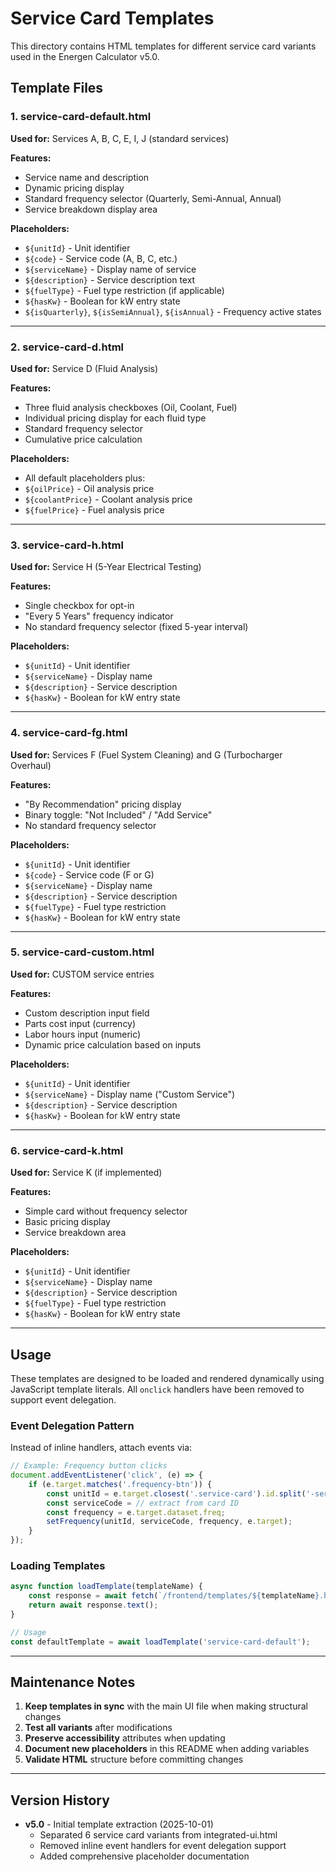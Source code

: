 # Service Card Templates

This directory contains HTML templates for different service card variants used in the Energen Calculator v5.0.

## Template Files

### 1. service-card-default.html
**Used for:** Services A, B, C, E, I, J (standard services)

**Features:**
- Service name and description
- Dynamic pricing display
- Standard frequency selector (Quarterly, Semi-Annual, Annual)
- Service breakdown display area

**Placeholders:**
- `${unitId}` - Unit identifier
- `${code}` - Service code (A, B, C, etc.)
- `${serviceName}` - Display name of service
- `${description}` - Service description text
- `${fuelType}` - Fuel type restriction (if applicable)
- `${hasKw}` - Boolean for kW entry state
- `${isQuarterly}`, `${isSemiAnnual}`, `${isAnnual}` - Frequency active states

---

### 2. service-card-d.html
**Used for:** Service D (Fluid Analysis)

**Features:**
- Three fluid analysis checkboxes (Oil, Coolant, Fuel)
- Individual pricing display for each fluid type
- Standard frequency selector
- Cumulative price calculation

**Placeholders:**
- All default placeholders plus:
- `${oilPrice}` - Oil analysis price
- `${coolantPrice}` - Coolant analysis price
- `${fuelPrice}` - Fuel analysis price

---

### 3. service-card-h.html
**Used for:** Service H (5-Year Electrical Testing)

**Features:**
- Single checkbox for opt-in
- "Every 5 Years" frequency indicator
- No standard frequency selector (fixed 5-year interval)

**Placeholders:**
- `${unitId}` - Unit identifier
- `${serviceName}` - Display name
- `${description}` - Service description
- `${hasKw}` - Boolean for kW entry state

---

### 4. service-card-fg.html
**Used for:** Services F (Fuel System Cleaning) and G (Turbocharger Overhaul)

**Features:**
- "By Recommendation" pricing display
- Binary toggle: "Not Included" / "Add Service"
- No standard frequency selector

**Placeholders:**
- `${unitId}` - Unit identifier
- `${code}` - Service code (F or G)
- `${serviceName}` - Display name
- `${description}` - Service description
- `${fuelType}` - Fuel type restriction
- `${hasKw}` - Boolean for kW entry state

---

### 5. service-card-custom.html
**Used for:** CUSTOM service entries

**Features:**
- Custom description input field
- Parts cost input (currency)
- Labor hours input (numeric)
- Dynamic price calculation based on inputs

**Placeholders:**
- `${unitId}` - Unit identifier
- `${serviceName}` - Display name ("Custom Service")
- `${description}` - Service description
- `${hasKw}` - Boolean for kW entry state

---

### 6. service-card-k.html
**Used for:** Service K (if implemented)

**Features:**
- Simple card without frequency selector
- Basic pricing display
- Service breakdown area

**Placeholders:**
- `${unitId}` - Unit identifier
- `${serviceName}` - Display name
- `${description}` - Service description
- `${fuelType}` - Fuel type restriction
- `${hasKw}` - Boolean for kW entry state

---

## Usage

These templates are designed to be loaded and rendered dynamically using JavaScript template literals. All `onclick` handlers have been removed to support event delegation.

### Event Delegation Pattern

Instead of inline handlers, attach events via:

```javascript
// Example: Frequency button clicks
document.addEventListener('click', (e) => {
    if (e.target.matches('.frequency-btn')) {
        const unitId = e.target.closest('.service-card').id.split('-service-')[0];
        const serviceCode = // extract from card ID
        const frequency = e.target.dataset.freq;
        setFrequency(unitId, serviceCode, frequency, e.target);
    }
});
```

### Loading Templates

```javascript
async function loadTemplate(templateName) {
    const response = await fetch(`/frontend/templates/${templateName}.html`);
    return await response.text();
}

// Usage
const defaultTemplate = await loadTemplate('service-card-default');
```

---

## Maintenance Notes

1. **Keep templates in sync** with the main UI file when making structural changes
2. **Test all variants** after modifications
3. **Preserve accessibility** attributes when updating
4. **Document new placeholders** in this README when adding variables
5. **Validate HTML** structure before committing changes

---

## Version History

- **v5.0** - Initial template extraction (2025-10-01)
  - Separated 6 service card variants from integrated-ui.html
  - Removed inline event handlers for event delegation support
  - Added comprehensive placeholder documentation
